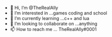 - 👋 Hi, I’m @TheRealAlly
- 👀 I’m interested in ...games coding and school
- 🌱 I’m currently learning ...c++ and lua
- 💞️ I’m looking to collaborate on ...anything 
- 📫 How to reach me ... TheRealAlly#0001

<!---
TheRealAlly/TheRealAlly is a ✨ special ✨ repository because its `README.md` (this file) appears on your GitHub profile.
You can click the Preview link to take a look at your changes.
--->
